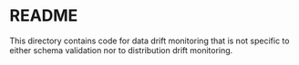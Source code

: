 # README

This directory contains code for data drift monitoring that is not specific to either schema validation nor to distribution drift monitoring.
